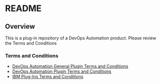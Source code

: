 # README

## Overview

This is a plug-in repository of a DevOps Automation product. Please review the Terms and Conditions

### Terms and Conditions

* [DevOps Automation General Plugin Terms and Conditions](DevOps-Automation_General_Plugin_Terms_and_Conditions.md)
* [DevOps Automation Plugin Terms and Conditions](DevOps-Automation_Plugin_Terms_and_Conditions.md)
* [IBM Plug-Ins Terms and Conditions](ibm-plugins-terms-and-conditions.txt)
